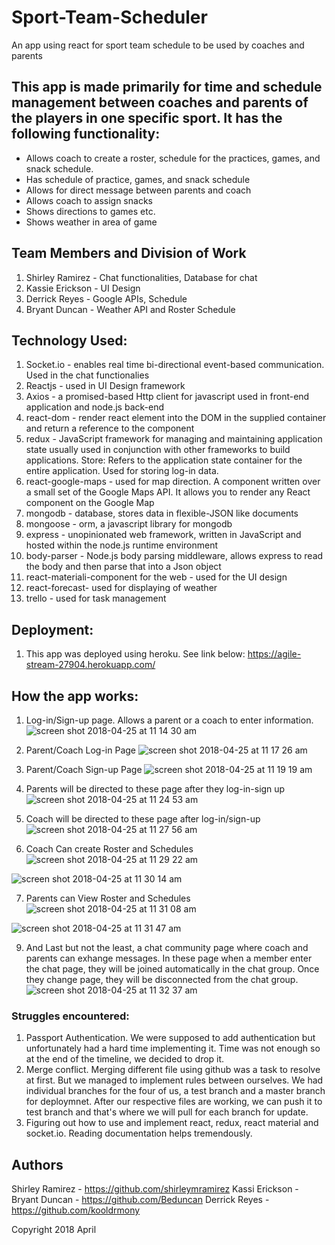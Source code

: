 # Sport-Team-Scheduler
  An app using react for sport team schedule to be used by coaches and parents

## This app is made primarily for time and schedule management between coaches and parents of the players in one specific sport. It has the following functionality:

- Allows coach to create a roster, schedule for the practices, games, and snack schedule.
- Has schedule of practice, games, and snack schedule 
- Allows for direct message between parents and coach 
- Allows coach to assign snacks 
- Shows directions to games etc.
- Shows weather in area of game

## Team Members and Division of Work
1. Shirley Ramirez - Chat functionalities, Database for chat
2. Kassie Erickson - UI Design
3. Derrick Reyes - Google APIs, Schedule
4. Bryant Duncan - Weather API and Roster Schedule

## Technology Used:
1. Socket.io - enables real time bi-directional event-based communication. Used in the chat functionalies
2. Reactjs - used in UI Design framework
3. Axios - a promised-based Http client for javascript used in front-end application and node.js back-end
4. react-dom - render react element into the DOM in the supplied container and return a reference to the component
5. redux - JavaScript framework for managing and maintaining application state usually used in conjunction with other frameworks to build         applications. Store: Refers to the application state container for the entire application. Used for storing log-in data.
6. react-google-maps - used for map direction. A component written over a small set of the Google Maps API. It allows you to render any           React component on the Google Map
7. mongodb - database, stores data in flexible-JSON like documents
8. mongoose - orm, a javascript library for mongodb
9. express - unopinionated web framework, written in JavaScript and hosted within the node.js runtime environment
10. body-parser - Node.js body parsing middleware, allows express to read the body and then parse that into a Json object 
11. react-materiali-component for the web - used for the UI design
12. react-forecast- used for displaying of weather
13. trello - used for task management

## Deployment:
1. This app was deployed using heroku. See link below:
    https://agile-stream-27904.herokuapp.com/

## How the app works:
1. Log-in/Sign-up page. Allows a parent or a coach to enter information.
![screen shot 2018-04-25 at 11 14 30 am](https://user-images.githubusercontent.com/31137669/39264554-00214f60-487a-11e8-9e6d-5385287003e6.png)

2. Parent/Coach Log-in Page
![screen shot 2018-04-25 at 11 17 26 am](https://user-images.githubusercontent.com/31137669/39264656-45cf96b6-487a-11e8-80a8-1f225ffc6220.png)

3. Parent/Coach Sign-up Page
![screen shot 2018-04-25 at 11 19 19 am](https://user-images.githubusercontent.com/31137669/39264776-8c903dee-487a-11e8-86e0-e8291045ff59.png)

4. Parents will be directed to these page after they log-in-sign up
![screen shot 2018-04-25 at 11 24 53 am](https://user-images.githubusercontent.com/31137669/39265140-5a7e2fae-487b-11e8-9a2e-7845cf41ab33.png)

5. Coach will be directed to these page after log-in/sign-up
![screen shot 2018-04-25 at 11 27 56 am](https://user-images.githubusercontent.com/31137669/39265280-bd796f74-487b-11e8-9dfd-7383095a293a.png)

6. Coach Can create Roster and Schedules
![screen shot 2018-04-25 at 11 29 22 am](https://user-images.githubusercontent.com/31137669/39265367-f24e0994-487b-11e8-940c-77260140e413.png)

![screen shot 2018-04-25 at 11 30 14 am](https://user-images.githubusercontent.com/31137669/39265406-0c4d2f3c-487c-11e8-9df3-64c6d4ccc27d.png)

7. Parents can View Roster and Schedules
![screen shot 2018-04-25 at 11 31 08 am](https://user-images.githubusercontent.com/31137669/39265461-2caa393c-487c-11e8-8577-ca2c67aa9cd7.png)

![screen shot 2018-04-25 at 11 31 47 am](https://user-images.githubusercontent.com/31137669/39265500-43edcfc8-487c-11e8-8614-8a5b8dbc9b39.png)

9. And Last but not the least, a chat community page where coach and parents can exhange messages. In these page when a member enter the chat page, they will be joined automatically in the chat group. Once they change page, they will be disconnected from the chat group.
![screen shot 2018-04-25 at 11 32 37 am](https://user-images.githubusercontent.com/31137669/39265550-62ae07c0-487c-11e8-9dce-b03f39c62316.png)

### Struggles encountered:
1. Passport Authentication. We were supposed to add authentication but unfortunately had a hard time implementing it. Time was not enough so at the end of the timeline, we decided to drop it.
2. Merge conflict. Merging different file using github was a task to resolve at first. But we managed to implement rules between ourselves. We had individual branches for the four of us, a test branch and a master branch for deploymnet. After our respective files are working, we can push it to test branch and that's where we will pull for each branch for update. 
3. Figuring out how to use and implement react, redux, react material and socket.io. Reading documentation helps tremendously. 

## Authors
Shirley Ramirez -  https://github.com/shirleymramirez
Kassi Erickson - 
Bryant Duncan - https://github.com/Beduncan
Derrick Reyes - https://github.com/kooldrmony

Copyright 2018 April
